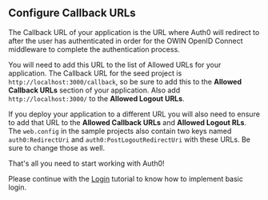 ## Configure Callback URLs

The Callback URL of your application is the URL where Auth0 will redirect to after the user has authenticated in order for the OWIN OpenID Connect middleware to complete the authentication process.

You will need to add this URL to the list of Allowed URLs for your application. The Callback URL for the seed project is `http://localhost:3000/callback`, so be sure to add this to the **Allowed Callback URLs** section of your application. Also add `http://localhost:3000/` to the **Allowed Logout URLs**.

If you deploy your application to a different URL you will also need to ensure to add that URL to the **Allowed Callback URLs** and **Allowed Logout RLs**. The `web.config` in the sample projects also contain two keys named `auth0:RedirectUri` and `auth0:PostLogoutRedirectUri` with these URLs. Be sure to change those as well.

That's all you need to start working with Auth0!

Please continue with the [Login](/quickstart/webapp/aspnet-owin/01-login) tutorial to know how to implement basic login.
